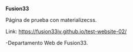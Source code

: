 **Fusion33**

Página de prueba con materializecss.

Link: https://fusion33iv.github.io/test-website-02/

-Departamento Web de Fusion33.

